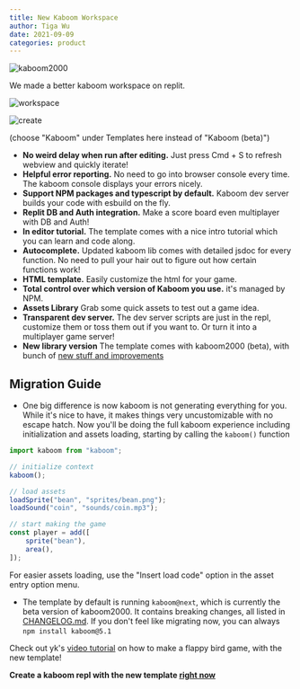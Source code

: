 ```yaml
---
title: New Kaboom Workspace
author: Tiga Wu
date: 2021-09-09
categories: product
---
```


![kaboom2000](https://blog.repl.it/images/kaboom2000/kaboom2000.png)

We made a better kaboom workspace on replit.

![workspace](https://blog.repl.it/images/kaboom2000/workspace.png)

![create](https://blog.repl.it/images/kaboom2000/create.png)

(choose "Kaboom" under Templates here instead of "Kaboom (beta)")

- **No weird delay when run after editing.** Just press Cmd + S to refresh webview and quickly iterate!
- **Helpful error reporting.** No need to go into browser console every time. The kaboom console displays your errors nicely.
- **Support NPM packages and typescript by default.** Kaboom dev server builds your code with esbuild on the fly.
- **Replit DB and Auth integration.** Make a score board even multiplayer with DB and Auth!
- **In editor tutorial.** The template comes with a nice intro tutorial which you can learn and code along.
- **Autocomplete.** Updated kaboom lib comes with detailed jsdoc for every function. No need to pull your hair out to figure out how certain functions work!
- **HTML template.** Easily customize the html for your game.
- **Total control over which version of Kaboom you use.** it's managed by NPM.
- **Assets Library** Grab some quick assets to test out a game idea.
- **Transparent dev server.** The dev server scripts are just in the repl, customize them or toss them out if you want to. Or turn it into a multiplayer game server!
- **New library version** The template comes with kaboom2000 (beta), with bunch of [new stuff and improvements](https://github.com/replit/kaboom/blob/master/CHANGELOG.md)

## Migration Guide

- One big difference is now kaboom is not generating everything for you. While it's nice to have, it makes things very uncustomizable with no escape hatch. Now you'll be doing the full kaboom experience including initialization and assets loading, starting by calling the `kaboom()` function

```js
import kaboom from "kaboom";

// initialize context
kaboom();

// load assets
loadSprite("bean", "sprites/bean.png");
loadSound("coin", "sounds/coin.mp3");

// start making the game
const player = add([
	sprite("bean"),
	area(),
]);
```

For easier assets loading, use the "Insert load code" option in the asset entry option menu.

- The template by default is running `kaboom@next`, which is currently the beta version of kaboom2000. It contains breaking changes, all listed in [CHANGELOG.md](https://github.com/replit/kaboom/blob/master/CHANGELOG.md). If you don't feel like migrating now, you can always `npm install kaboom@5.1`

Check out yk's [video tutorial](https://www.youtube.com/watch?v=hgReGsh5xVU) on how to make a flappy bird game, with the new template!

**Create a kaboom repl with the new template [right now](https://replit.com/@replit/Kaboom)**